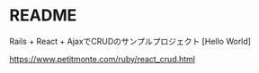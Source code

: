 # README
Rails + React + AjaxでCRUDのサンプルプロジェクト [Hello World]

https://www.petitmonte.com/ruby/react_crud.html
